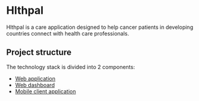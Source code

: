 # Hlthpal
Hlthpal is a care application designed to help cancer patients in developing countries connect with health care professionals.

## Project structure 
The technology stack is divided into 2 components:
* [Web application ](./web/README.md)
* [Web dashboard](./web/project/dashboard/README.md)
* [Mobile client application ](./mobile/README.md)



